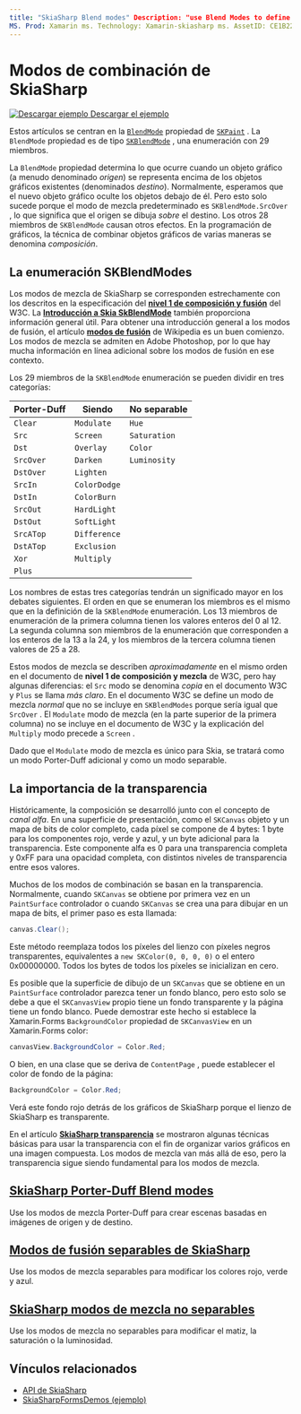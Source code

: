```yaml
---
title: "SkiaSharp Blend modes" Description: "use Blend Modes to define lo que sucede cuando los objetos gráficos se apilan entre sí".
MS. Prod: Xamarin ms. Technology: Xamarin-skiasharp ms. AssetID: CE1B222E-A2D0-4016-A532-EC1E59EE3D6B Author: davidbritch ms. Author: dabritch ms. Date: 08/23/2018 no-LOC: [ Xamarin.Forms , Xamarin.Essentials ]
---
```


# <a name="skiasharp-blend-modes"></a>Modos de combinación de SkiaSharp

[![Descargar ejemplo](~/media/shared/download.png) Descargar el ejemplo](https://docs.microsoft.com/samples/xamarin/xamarin-forms-samples/skiasharpforms-demos)

Estos artículos se centran en la [`BlendMode`](xref:SkiaSharp.SKPaint.BlendMode) propiedad de [`SKPaint`](xref:SkiaSharp.SKPaint) . La `BlendMode` propiedad es de tipo [`SKBlendMode`](xref:SkiaSharp.SKBlendMode) , una enumeración con 29 miembros.

La `BlendMode` propiedad determina lo que ocurre cuando un objeto gráfico (a menudo denominado _origen_) se representa encima de los objetos gráficos existentes (denominados _destino_). Normalmente, esperamos que el nuevo objeto gráfico oculte los objetos debajo de él. Pero esto solo sucede porque el modo de mezcla predeterminado es `SKBlendMode.SrcOver` , lo que significa que el origen se dibuja _sobre_ el destino. Los otros 28 miembros de `SKBlendMode` causan otros efectos. En la programación de gráficos, la técnica de combinar objetos gráficos de varias maneras se denomina _composición_.

## <a name="the-skblendmodes-enumeration"></a>La enumeración SKBlendModes

Los modos de mezcla de SkiaSharp se corresponden estrechamente con los descritos en la especificación del [**nivel 1 de composición y fusión**](https://www.w3.org/TR/compositing-1/) del W3C. La [**Introducción a Skia SkBlendMode**](https://skia.org/user/api/SkBlendMode_Overview) también proporciona información general útil. Para obtener una introducción general a los modos de fusión, el artículo [**modos de fusión**](https://en.wikipedia.org/wiki/Blend_modes) de Wikipedia es un buen comienzo. Los modos de mezcla se admiten en Adobe Photoshop, por lo que hay mucha información en línea adicional sobre los modos de fusión en ese contexto.

Los 29 miembros de la `SKBlendMode` enumeración se pueden dividir en tres categorías:

| Porter-Duff | Siendo    | No separable |
| ----------- | ------------ | ------------- |
| `Clear`     | `Modulate`   | `Hue`         |
| `Src`       | `Screen`     | `Saturation`  |
| `Dst`       | `Overlay`    | `Color`       |
| `SrcOver`   | `Darken`     | `Luminosity`  |
| `DstOver`   | `Lighten`    |               |
| `SrcIn`     | `ColorDodge` |               |
| `DstIn`     | `ColorBurn`  |               |
| `SrcOut`    | `HardLight`  |               |
| `DstOut`    | `SoftLight`  |               |
| `SrcATop`   | `Difference` |               |
| `DstATop`   | `Exclusion`  |               |
| `Xor`       | `Multiply`   |               |
| `Plus`      |              |               |

Los nombres de estas tres categorías tendrán un significado mayor en los debates siguientes. El orden en que se enumeran los miembros es el mismo que en la definición de la `SKBlendMode` enumeración. Los 13 miembros de enumeración de la primera columna tienen los valores enteros del 0 al 12. La segunda columna son miembros de la enumeración que corresponden a los enteros de la 13 a la 24, y los miembros de la tercera columna tienen valores de 25 a 28.

Estos modos de mezcla se describen _aproximadamente_ en el mismo orden en el documento de **nivel 1 de composición y mezcla** de W3C, pero hay algunas diferencias: el `Src` modo se denomina _copia_ en el documento W3C y `Plus` se llama _más claro_. En el documento W3C se define un modo de mezcla _normal_ que no se incluye en `SKBlendModes` porque sería igual que `SrcOver` . El `Modulate` modo de mezcla (en la parte superior de la primera columna) no se incluye en el documento de W3C y la explicación del `Multiply` modo precede a `Screen` .

Dado que el `Modulate` modo de mezcla es único para Skia, se tratará como un modo Porter-Duff adicional y como un modo separable.

## <a name="the-importance-of-transparency"></a>La importancia de la transparencia

Históricamente, la composición se desarrolló junto con el concepto de _canal alfa_. En una superficie de presentación, como el `SKCanvas` objeto y un mapa de bits de color completo, cada píxel se compone de 4 bytes: 1 byte para los componentes rojo, verde y azul, y un byte adicional para la transparencia. Este componente alfa es 0 para una transparencia completa y 0xFF para una opacidad completa, con distintos niveles de transparencia entre esos valores.

Muchos de los modos de combinación se basan en la transparencia. Normalmente, cuando `SKCanvas` se obtiene por primera vez en un `PaintSurface` controlador o cuando `SKCanvas` se crea una para dibujar en un mapa de bits, el primer paso es esta llamada:

```csharp
canvas.Clear();
```

Este método reemplaza todos los píxeles del lienzo con píxeles negros transparentes, equivalentes a `new SKColor(0, 0, 0, 0)` o el entero 0x00000000. Todos los bytes de todos los píxeles se inicializan en cero.

Es posible que la superficie de dibujo de un `SKCanvas` que se obtiene en un `PaintSurface` controlador parezca tener un fondo blanco, pero esto solo se debe a que el `SKCanvasView` propio tiene un fondo transparente y la página tiene un fondo blanco. Puede demostrar este hecho si establece la Xamarin.Forms `BackgroundColor` propiedad de `SKCanvasView` en un Xamarin.Forms color:

```csharp
canvasView.BackgroundColor = Color.Red;
```

O bien, en una clase que se deriva de `ContentPage` , puede establecer el color de fondo de la página:

```csharp
BackgroundColor = Color.Red;
```

Verá este fondo rojo detrás de los gráficos de SkiaSharp porque el lienzo de SkiaSharp es transparente.

En el artículo [**SkiaSharp transparencia**](../../basics/transparency.md) se mostraron algunas técnicas básicas para usar la transparencia con el fin de organizar varios gráficos en una imagen compuesta. Los modos de mezcla van más allá de eso, pero la transparencia sigue siendo fundamental para los modos de mezcla.

## <a name="skiasharp-porter-duff-blend-modes"></a>[SkiaSharp Porter-Duff Blend modes](porter-duff.md)

Use los modos de mezcla Porter-Duff para crear escenas basadas en imágenes de origen y de destino.

## <a name="skiasharp-separable-blend-modes"></a>[Modos de fusión separables de SkiaSharp](separable.md)

Use los modos de mezcla separables para modificar los colores rojo, verde y azul.

## <a name="skiasharp-non-separable-blend-modes"></a>[SkiaSharp modos de mezcla no separables](non-separable.md)

Use los modos de mezcla no separables para modificar el matiz, la saturación o la luminosidad.

## <a name="related-links"></a>Vínculos relacionados

- [API de SkiaSharp](https://docs.microsoft.com/dotnet/api/skiasharp)
- [SkiaSharpFormsDemos (ejemplo)](https://docs.microsoft.com/samples/xamarin/xamarin-forms-samples/skiasharpforms-demos)
